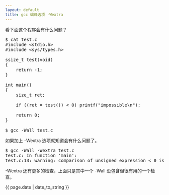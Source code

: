 ```yaml
---
layout: default
title: gcc 编译选项 -Wextra
---
```


看下面这个程序会有什么问题？

<pre>
$ cat test.c
#include &lt;stdio.h&gt;
#include &lt;sys/types.h&gt;

ssize_t test(void)
{
    return -1;
}

int main()
{
    size_t ret;

    if ((ret = test()) &lt; 0) printf("impossible\n");

    return 0;
}

$ gcc -Wall test.c
</pre>

如果加上 -Wextra 选项就知道会有什么问题了。

<pre>
$ gcc -Wall -Wextra test.c
test.c: In function 'main':
test.c:13: warning: comparison of unsigned expression &lt; 0 is always false
</pre>

-Wextra 还有更多的检查，上面只是其中一个 -Wall 没包含但很有用的一个检查。

{{ page.date | date_to_string }}

